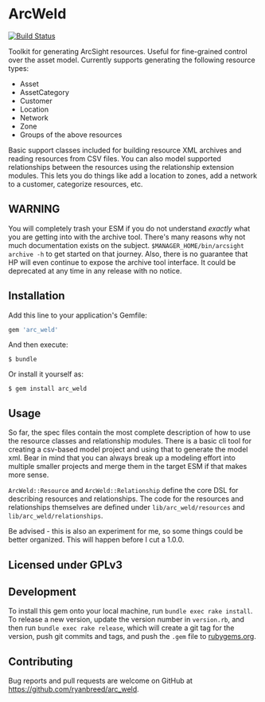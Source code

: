 # ArcWeld

[![Build Status](https://travis-ci.org/ryanbreed/arc_weld.svg?branch=master)](https://travis-ci.org/ryanbreed/arc_weld)

Toolkit for generating ArcSight resources. Useful for fine-grained control
over the asset model. Currently supports generating the following resource
types:

- Asset
- AssetCategory
- Customer
- Location
- Network
- Zone
- Groups of the above resources

Basic support classes included for building resource XML archives and reading
resources from CSV files. You can also model supported relationships between
the resources using the relationship extension modules. This lets you do things
like add a location to zones, add a network to a customer, categorize resources,
etc.



## **WARNING**

You will completely trash your ESM if you do not understand *exactly* what
you are getting into with the archive tool. There's many reasons why not much
documentation exists on the subject. `$MANAGER_HOME/bin/arcsight archive -h`
to get started on that journey. Also, there is no guarantee that HP will
even continue to expose the archive tool interface. It could be deprecated
at any time in any release with no notice.

## Installation

Add this line to your application's Gemfile:

```ruby
gem 'arc_weld'
```

And then execute:

    $ bundle

Or install it yourself as:

    $ gem install arc_weld

## Usage

So far, the spec files contain the most complete description of how to use the
resource classes and relationship modules. There is a basic cli tool for
creating a csv-based model project and using that to generate the model xml.
Bear in mind that you can always break up a modeling effort into multiple smaller
projects and merge them in the target ESM if that makes more sense.

`ArcWeld::Resource` and `ArcWeld::Relationship` define the core DSL for describing
resources and relationships. The code for the resources and relationships themselves
are defined under `lib/arc_weld/resources` and `lib/arc_weld/relationships`.

Be advised - this is also an experiment for me, so some things could be better
organized. This will happen before I cut a 1.0.0.

## Licensed under GPLv3

## Development

To install this gem onto your local machine, run `bundle exec rake install`. To release a new version, update the version number in `version.rb`, and then run `bundle exec rake release`, which will create a git tag for the version, push git commits and tags, and push the `.gem` file to [rubygems.org](https://rubygems.org).

## Contributing

Bug reports and pull requests are welcome on GitHub at https://github.com/ryanbreed/arc_weld.
